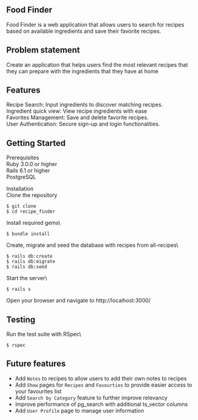 ## Food Finder

Food Finder is a web application that allows users to search for recipes based on available ingredients and save their favorite recipes.

## Problem statement
Create an application that helps users find the most relevant recipes that they can prepare with the ingredients that they have at home

## Features
Recipe Search: Input ingredients to discover matching recipes.\
Ingredient quick view: View recipe ingredients with ease\
Favorites Management: Save and delete favorite recipes.\
User Authentication: Secure sign-up and login functionalities.


## Getting Started

Prerequisites\
Ruby 3.0.0 or higher\
Rails 6.1 or higher\
PostgreSQL

Installation\
Clone the repository
```
$ git clone
$ cd recipe_finder
```
Install required gems\
```
$ bundle install
```

Create, migrate and seed the database with recipes from all-recipes\
```
$ rails db:create
$ rails db:migrate
$ rails db:seed
```
Start the server\
```
$ rails s
```

Open your browser and navigate to http://localhost:3000/

## Testing
Run the test suite with RSpec\
```
$ rspec
```

## Future features
- Add `Notes` to recipes to allow users to add their own notes to recipes
- Add `Show` pages for `Recipes` and `Favourties` to provide easier access to your favourites list
- Add `Search by Category` feature to further improve relevancy
- Improve performance of pg_search with additional ts_vector columns
- Add `User Profile` page to manage user information